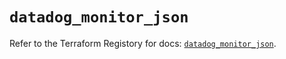 # `datadog_monitor_json`

Refer to the Terraform Registory for docs: [`datadog_monitor_json`](https://registry.terraform.io/providers/datadog/datadog/3.26.0/docs/resources/monitor_json).
